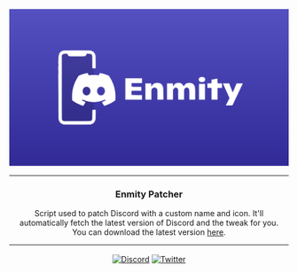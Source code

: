 <div align='center'>
   <img src='https://github.com/enmity-mod/assets/blob/main/Enmity_Banner.png?raw=true' />
</div>

---

<div align='center'>
   <h3>Enmity Patcher</h3>

   Script used to patch Discord with a custom name and icon. It'll automatically fetch the latest version of Discord and the tweak for you.<br />
   You can download the latest version [here](https://github.com/enmity-mod/enmity-patcher/releases/latest).
</div>

---

<div align='center' style='margin-top: 15px;'>
   <a href='https://discord.gg/rMdzhWUaGT'><img align='center' alt='Discord' src='https://img.shields.io/discord/950850315601711176?color=36309d&label=DISCORD&logo=discord&logoColor=white&style=for-the-badge'></a>
   <a href='https://twitter.com/EnmityApp'><img align='center' alt='Twitter' src='https://img.shields.io/twitter/follow/EnmityApp?color=36309d&label=TWITTER&logo=TWITTER&logoColor=white&style=for-the-badge'></a>
</div>
